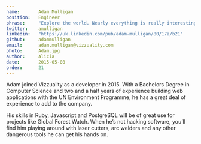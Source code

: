```yaml
---
name:       Adam Mulligan
position:   Engineer
phrase:     "Explore the world. Nearly everything is really interesting if you go into it deeply enough."
twitter:    amulligan
linkedin:   "https://uk.linkedin.com/pub/adam-mulligan/80/17a/b21"
github:		adammulligan
email:      adam.mulligan@vizzuality.com
photo:      Adam.jpg
author:     Alicia
date:       2015-05-08
order:      21
---
```


Adam joined Vizzuality as a developer in 2015. With a Bachelors Degree in Computer Science and two and a half years of experience building web applications with the UN Environment Programme, he has a great deal of experience to add to the company. 

His skills in Ruby, Javascript and PostgreSQL will be of great use for projects like Global Forest Watch. When he’s not hacking software, you’ll find him playing around with laser cutters, arc welders and any other dangerous tools he can get his hands on. 
